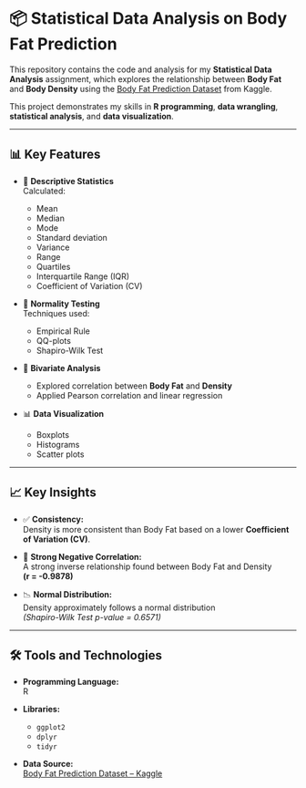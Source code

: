 # 📦 Statistical Data Analysis on Body Fat Prediction

This repository contains the code and analysis for my **Statistical Data Analysis** assignment, which explores the relationship between **Body Fat** and **Body Density** using the [Body Fat Prediction Dataset](https://www.kaggle.com/datasets/fedesoriano/body-fat-prediction-dataset) from Kaggle.

This project demonstrates my skills in **R programming**, **data wrangling**, **statistical analysis**, and **data visualization**.

---

## 📊 Key Features

- 📌 **Descriptive Statistics**  
  Calculated:
  - Mean  
  - Median  
  - Mode  
  - Standard deviation  
  - Variance  
  - Range  
  - Quartiles  
  - Interquartile Range (IQR)  
  - Coefficient of Variation (CV)

- 🧪 **Normality Testing**  
  Techniques used:
  - Empirical Rule  
  - QQ-plots  
  - Shapiro-Wilk Test

- 🔗 **Bivariate Analysis**  
  - Explored correlation between **Body Fat** and **Density**  
  - Applied Pearson correlation and linear regression

- 📊 **Data Visualization**  
  - Boxplots  
  - Histograms  
  - Scatter plots  

---

## 📈 Key Insights

- ✅ **Consistency:**  
  Density is more consistent than Body Fat based on a lower **Coefficient of Variation (CV)**.

- 🔁 **Strong Negative Correlation:**  
  A strong inverse relationship found between Body Fat and Density  
  **(r = -0.9878)**

- 📉 **Normal Distribution:**  
  Density approximately follows a normal distribution  
  *(Shapiro-Wilk Test p-value = 0.6571)*

---

## 🛠️ Tools and Technologies

- **Programming Language:**  
  R

- **Libraries:**  
  - `ggplot2`  
  - `dplyr`  
  - `tidyr`

- **Data Source:**  
  [Body Fat Prediction Dataset – Kaggle](https://www.kaggle.com/datasets/fedesoriano/body-fat-prediction-dataset)
